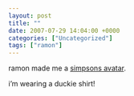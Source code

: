 ```yaml
---
layout: post
title: ""
date: 2007-07-29 14:04:00 +0000
categories: ["Uncategorized"]
tags: ["ramon"]
---
```


ramon made me a [simpsons avatar](http://www.simpsonsmovie.com).

i’m wearing a duckie shirt!